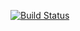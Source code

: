 [![Build Status](https://travis-ci.com/cl598/is219calc.svg?branch=master)](https://travis-ci.com/cl598/is219calc)
